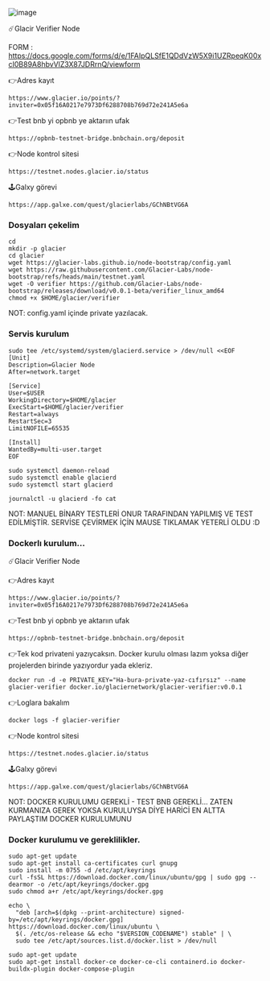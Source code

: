 

![image](https://github.com/user-attachments/assets/5c22af91-0609-4738-88df-44a924caf2c8)

☄️Glacir Verifier Node

FORM : https://docs.google.com/forms/d/e/1FAIpQLSfE1QDdVzW5X9i1UZRpeqK00xcI0B89A8hbvVlZ3X87JDRrnQ/viewform

👉Adres kayıt
```
https://www.glacier.io/points/?inviter=0x05f16A0217e7973Df6288708b769d72e241A5e6a
```
👉Test bnb yi opbnb ye aktarıın ufak
```
https://opbnb-testnet-bridge.bnbchain.org/deposit
```
👉Node kontrol sitesi
```
https://testnet.nodes.glacier.io/status
```
🕹Galxy görevi
```
https://app.galxe.com/quest/glacierlabs/GChNBtVG6A
```
### Dosyaları çekelim
```
cd
mkdir -p glacier
cd glacier
wget https://glacier-labs.github.io/node-bootstrap/config.yaml
wget https://raw.githubusercontent.com/Glacier-Labs/node-bootstrap/refs/heads/main/testnet.yaml
wget -O verifier https://github.com/Glacier-Labs/node-bootstrap/releases/download/v0.0.1-beta/verifier_linux_amd64
chmod +x $HOME/glacier/verifier
```
NOT: config.yaml içinde private yazılacak.
### Servis kurulum
```
sudo tee /etc/systemd/system/glacierd.service > /dev/null <<EOF
[Unit]
Description=Glacier Node
After=network.target

[Service]
User=$USER
WorkingDirectory=$HOME/glacier
ExecStart=$HOME/glacier/verifier
Restart=always
RestartSec=3
LimitNOFILE=65535

[Install]
WantedBy=multi-user.target
EOF
```
```
sudo systemctl daemon-reload
sudo systemctl enable glacierd
sudo systemctl start glacierd
```
```
journalctl -u glacierd -fo cat
```

NOT: MANUEL BİNARY TESTLERİ ONUR TARAFINDAN YAPILMIŞ VE TEST EDİLMİŞTİR. SERVİSE ÇEVİRMEK İÇİN MAUSE TIKLAMAK YETERLİ OLDU :D

### Dockerlı kurulum...

☄️Glacir Verifier Node

👉Adres kayıt
```
https://www.glacier.io/points/?inviter=0x05f16A0217e7973Df6288708b769d72e241A5e6a
```
👉Test bnb yi opbnb ye aktarıın ufak
```
https://opbnb-testnet-bridge.bnbchain.org/deposit
```
👉Tek kod privateni yazıycaksın. Docker kurulu olması lazım yoksa diğer projelerden birinde yazıyordur yada ekleriz.
```
docker run -d -e PRIVATE_KEY="Ha-bura-private-yaz-cıfırsız" --name glacier-verifier docker.io/glaciernetwork/glacier-verifier:v0.0.1
```
👉Loglara bakalım
```
docker logs -f glacier-verifier
```
👉Node kontrol sitesi
```
https://testnet.nodes.glacier.io/status
```
🕹Galxy görevi
```
https://app.galxe.com/quest/glacierlabs/GChNBtVG6A
```
NOT: DOCKER KURULUMU GEREKLİ - TEST BNB GEREKLİ... ZATEN KURMANIZA GEREK YOKSA KURULUYSA DİYE HARİCİ EN ALTTA PAYLAŞTIM DOCKER KURULUMUNU

### Docker kurulumu ve gereklilikler.
```
sudo apt-get update
sudo apt-get install ca-certificates curl gnupg
sudo install -m 0755 -d /etc/apt/keyrings
curl -fsSL https://download.docker.com/linux/ubuntu/gpg | sudo gpg --dearmor -o /etc/apt/keyrings/docker.gpg
sudo chmod a+r /etc/apt/keyrings/docker.gpg
```
```
echo \
  "deb [arch=$(dpkg --print-architecture) signed-by=/etc/apt/keyrings/docker.gpg] https://download.docker.com/linux/ubuntu \
  $(. /etc/os-release && echo "$VERSION_CODENAME") stable" | \
  sudo tee /etc/apt/sources.list.d/docker.list > /dev/null
```
```
sudo apt-get update
sudo apt-get install docker-ce docker-ce-cli containerd.io docker-buildx-plugin docker-compose-plugin
```


